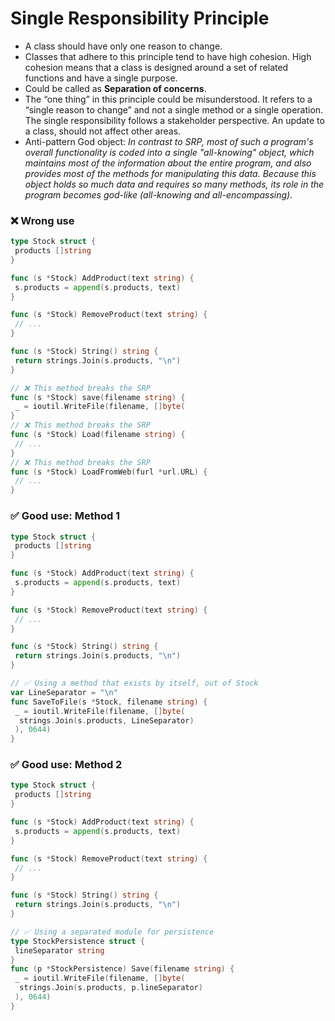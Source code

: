 # Single Responsibility Principle

- A class should have only one reason to change.
- Classes that adhere to this principle tend to have high cohesion. High cohesion means that a class is designed around a set of related functions and have a single purpose.
- Could be called as **Separation of concerns**.
- The “one thing” in this principle could be misunderstood. It refers to a “single reason to change” and not a single method or a single operation. The single responsibility follows a stakeholder perspective. An update to a class, should not affect other areas.
- Anti-pattern God object:
  _In contrast to SRP, most of such a program's overall functionality is coded into a single "all-knowing" object, which maintains most of the information about the entire program, and also provides most of the methods for manipulating this data. Because this object holds so much data and requires so many methods, its role in the program becomes god-like (all-knowing and all-encompassing)._

### ❌ Wrong use

```go
type Stock struct {
 products []string
}

func (s *Stock) AddProduct(text string) {
 s.products = append(s.products, text)
}

func (s *Stock) RemoveProduct(text string) {
 // ...
}

func (s *Stock) String() string {
 return strings.Join(s.products, "\n")
}

// ❌ This method breaks the SRP
func (s *Stock) save(filename string) {
 _ = ioutil.WriteFile(filename, []byte(
}
// ❌ This method breaks the SRP
func (s *Stock) Load(filename string) {
 // ...
}
// ❌ This method breaks the SRP
func (s *Stock) LoadFromWeb(furl *url.URL) {
 // ...
}
```

### ✅ Good use: Method 1

```go
type Stock struct {
 products []string
}

func (s *Stock) AddProduct(text string) {
 s.products = append(s.products, text)
}

func (s *Stock) RemoveProduct(text string) {
 // ...
}

func (s *Stock) String() string {
 return strings.Join(s.products, "\n")
}

// ✅ Using a method that exists by itself, out of Stock
var LineSeparator = "\n"
func SaveToFile(s *Stock, filename string) {
 _ = ioutil.WriteFile(filename, []byte(
  strings.Join(s.products, LineSeparator)
 ), 0644)
}
```

### ✅ Good use: Method 2

```go
type Stock struct {
 products []string
}

func (s *Stock) AddProduct(text string) {
 s.products = append(s.products, text)
}

func (s *Stock) RemoveProduct(text string) {
 // ...
}

func (s *Stock) String() string {
 return strings.Join(s.products, "\n")
}

// ✅ Using a separated module for persistence
type StockPersistence struct {
 lineSeparator string
}
func (p *StockPersistence) Save(filename string) {
 _ = ioutil.WriteFile(filename, []byte(
  strings.Join(s.products, p.lineSeparator)
 ), 0644)
}
```

